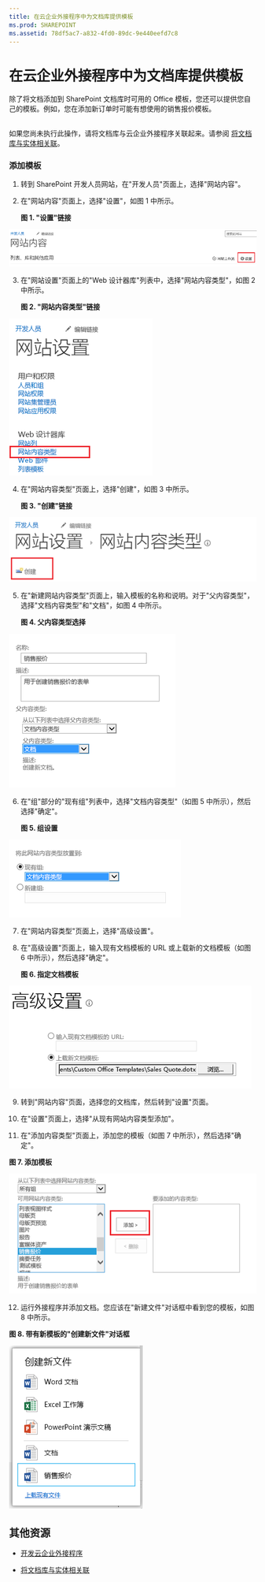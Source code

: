 ```yaml
---
title: 在云企业外接程序中为文档库提供模板
ms.prod: SHAREPOINT
ms.assetid: 78df5ac7-a832-4fd0-89dc-9e440eefd7c8
---
```



# 在云企业外接程序中为文档库提供模板
除了将文档添加到 SharePoint 文档库时可用的 Office 模板，您还可以提供您自己的模板。例如，您在添加新订单时可能有想使用的销售报价模板。
## 

如果您尚未执行此操作，请将文档库与云企业外接程序关联起来。请参阅 [将文档库与实体相关联](associate-a-document-library-with-an-entity.md)。




### 添加模板


1. 转到 SharePoint 开发人员网站，在"开发人员"页面上，选择"网站内容"。


2. 在"网站内容"页面上，选择"设置"，如图 1 中所示。

   **图 1. "设置"链接**



!['网站设置'链接](images/CBA_IM_8b.PNG)





3. 在"网站设置"页面上的"Web 设计器库"列表中，选择"网站内容类型"，如图 2 中所示。

   **图 2. "网站内容类型"链接**



![网站内容类型链接](images/CBA_IM_26.PNG)





4. 在"网站内容类型"页面上，选择"创建"，如图 3 中所示。

   **图 3. "创建"链接**



![创建链接](images/CBA_IM_27.PNG)





5. 在"新建网站内容类型"页面上，输入模板的名称和说明。对于"父内容类型"，选择"文档内容类型"和"文档"，如图 4 中所示。

   **图 4. 父内容类型选择**



![父内容类型选择](images/CBA_IM_28.PNG)





6. 在"组"部分的"现有组"列表中，选择"文档内容类型"（如图 5 中所示），然后选择"确定"。

   **图 5. 组设置**



![组设置](images/CBA_IM_28a.PNG)





7. 在"网站内容类型"页面上，选择"高级设置"。


8. 在"高级设置"页面上，输入现有文档模板的 URL 或上载新的文档模板（如图 6 中所示），然后选择"确定"。

   **图 6. 指定文档模板**



![指定文档模板](images/CBA_IM_29.PNG)





9. 转到"网站内容"页面，选择您的文档库，然后转到"设置"页面。


10. 在"设置"页面上，选择"从现有网站内容类型添加"。


11. 在"添加内容类型"页面上，添加您的模板（如图 7 中所示），然后选择"确定"。

   **图 7. 添加模板**



![添加模板](images/CBA_IM_29a.PNG)





12. 运行外接程序并添加文档。您应该在"新建文件"对话框中看到您的模板，如图 8 中所示。

   **图 8. 带有新模板的"创建新文件"对话框**



![使用新模板的'创建新文件'对话框](images/CBA_IM_30.PNG)






## 其他资源
<a name="bk_addresources"> </a>


-  [开发云企业外接程序](develop-cloud-business-add-ins.md)


-  [将文档库与实体相关联](associate-a-document-library-with-an-entity.md)



